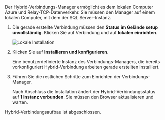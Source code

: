 
Der Hybrid-Verbindungs-Manager ermöglicht es dem lokalen Computer Azure und Relay-TCP-Datenverkehr. Sie müssen den Manager auf einem lokalen Computer, mit dem der SQL Server-Instanz.

1. Die gerade erstellte Verbindung müssen den **Status** **im Gelände setup unvollständig**. Klicken Sie auf Verbindung und auf **lokalen einrichten**.

    ![Lokale Installation](./media/hybrid-connections-install-connection-manager/5-1.png)

2. Klicken Sie auf **Installieren und konfigurieren**.

    Eine benutzerdefinierte Instanz des Verbindungs-Managers, die bereits vorkonfiguriert Hybrid-Verbindung arbeiten gerade erstellten installiert.

3. Führen Sie die restlichen Schritte zum Einrichten der Verbindungs-Manager.

    Nach Abschluss die Installation ändert der Hybrid-Verbindungsstatus auf **1 Instanz verbunden**. Sie müssen den Browser aktualisieren und warten. 

Hybrid-Verbindungsaufbau ist abgeschlossen.